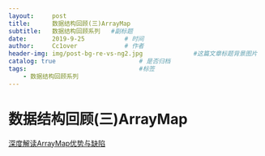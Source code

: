 ```yaml
---
layout:     post   				    
title:      数据结构回顾(三)ArrayMap
subtitle:   数据结构回顾系列   #副标题
date:       2019-9-25		   	# 时间
author:     Cc1over				# 作者
header-img: img/post-bg-re-vs-ng2.jpg              #这篇文章标题背景图片
catalog: true 						# 是否归档
tags:								#标签
    - 数据结构回顾系列
---
```


# 数据结构回顾(三)ArrayMap

[深度解读ArrayMap优势与缺陷](http://gityuan.com/2019/01/13/arraymap/)
